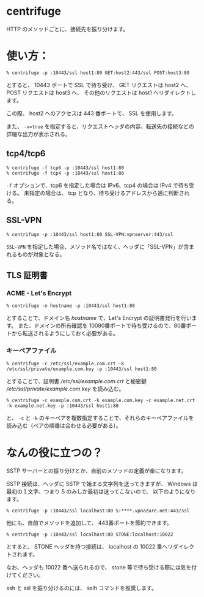 # centrifuge

HTTP のメソッドごとに、接続先を振り分けます。

# 使い方：
```
% centrifuge -p :10443/ssl host1:80 GET:host2:443/ssl POST:host3:80
```

とすると、 10443 ポートで SSL で待ち受け、
GET リクエストは host2 へ、
POST リクエストは host3 へ、
その他のリクエストは host1 へリダイレクトします。

この際、 host2 へのアクセスは 443 番ポートで、 SSL を使用します。

また、 `-v=true` を指定すると、リクエストヘッダの内容、転送先の接続などの詳細な出力が表示される。


## tcp4/tcp6
```
% centrifuge -f tcp6 -p :10443/ssl host1:80
% centrifuge -f tcp4 -p :10443/ssl host1:80
```
`-f` オプションで、tcp6 を指定した場合は IPv6、tcp4 の場合は IPv4 で待ち受ける。
未指定の場合は、 tcp となり、待ち受けるアドレスから適に判断される。

## SSL-VPN
```
% centrifuge -p :10443/ssl host1:80 SSL-VPN:vpnserver:443/ssl
```

`SSL-VPN` を指定した場合、メソッド名ではなく、ヘッダに「SSL-VPN」が含まれるものが対象となる。

## TLS 証明書
### ACME - Let's Encrypt
```
% centrifuge -n hostname -p :10443/ssl host1:80
```

とすることで、ドメイン名 *hostname* で、Let's Encrypt の証明書発行を行います。
また、ドメインの所有確認を 10080番ポートで待ち受けるので、80番ポートから転送されるようにしておく必要がある。

### キーペアファイル
```
% centrifuge -c /etc/ssl/example.com.crt -k /etc/ssl/private/example.com.key -p :10443/ssl host1:80
```

とすることで、証明書 */etc/ssl/example.com.crt* と秘密鍵 */etc/ssl/private/example.com.key* を読み込む。

```
% centrifuge -c example.com.crt -k example.com.key -c example.net.crt -k example.net.key -p :10443/ssl host1:80
```

と、 `-c` と `-k` のキーペアを複数指定することで、それらのキーペアファイルを読み込む（ペアの順番は合わせる必要がある）。

# なんの役に立つの？

SSTP サーバーとの振り分けとか、自前のメソッドの定義が楽になります。

SSTP 接続は、ヘッダに SSTP で始まる文字列を送ってきますが、
Windows は最初の１文字、つまり S のみしか最初は送ってこないので、
以下のようになります。

```
% centrifuge -p :10443/ssl localhost:80 S:****.vpnazure.net:443/ssl
```

他にも、自前でメソッドを追加して、 443番ポートを節約できます。

```
% centrifuge -p :10443/ssl localhost:80 STONE:localhost:10022
```

とすると、 STONE ヘッダを持つ接続は、 localhost の 10022 番へリダイレクトされます。

なお、ヘッダも 10022 番へ送られるので、 stone 等で待ち受ける際には気を付けてください。

ssh と ssl を振り分けるのには、 sslh コマンドを推奨します。
